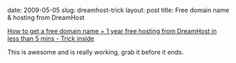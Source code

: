 date: 2009-05-05
slug: dreamhost-trick
layout: post
title: Free domain name &amp; hosting from DreamHost


<a href="http://webtrickz.com/how-to-get-a-free-domain-name-1-year-free-hosting-from-dreamhost/">How to get a free domain name + 1 year free hosting from DreamHost in less than 5 mins - Trick inside</a><br/><p>This is awesome and is really working, grab it before it ends.</p>
